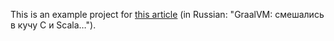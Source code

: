 This is an example project for [this article](https://habr.com/post/358700/) (in Russian: "GraalVM: смешались в кучу C и Scala…").
